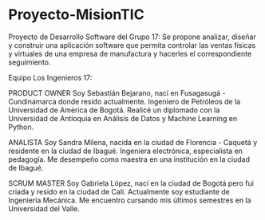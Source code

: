 # Proyecto-MisionTIC
Proyecto de Desarrollo  Software del Grupo 17: Se propone analizar, diseñar y construir una aplicación software que permita controlar las ventas físicas y virtuales de una empresa de manufactura y hacerles el correspondiente seguimiento.

Equipo Los Ingenieros 17:

PRODUCT OWNER
Soy Sebastián Bejarano, nací en Fusagasugá - Cundinamarca donde resido actualmente.
Ingeniero de Petróleos de la Universidad de América de Bogotá.
Realicé un diplomado con la Universidad de Antioquia en Análisis de Datos y Machine Learning en Python.

ANALISTA
Soy Sandra Milena, nacida en la ciudad de Florencia - Caquetá y residente en la ciudad de Ibagué. 
Ingeniera electrónica, especialista en pedagogía. 
Me desempeño como maestra en una institución en la ciudad de Ibagué. 

SCRUM MASTER
Soy Gabriela López, nací en la ciudad de Bogotá pero fui criada y resido en la ciudad de Cali. Actualmente soy estudiante de Ingeniería Mecánica. Me encuentro cursando mis últimos semestres en la Universidad del Valle.

